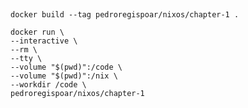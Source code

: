 ##


`docker build --tag pedroregispoar/nixos/chapter-1 .`

```
docker run \
--interactive \
--rm \
--tty \
--volume "$(pwd)":/code \
--volume "$(pwd)":/nix \
--workdir /code \
pedroregispoar/nixos/chapter-1
```

